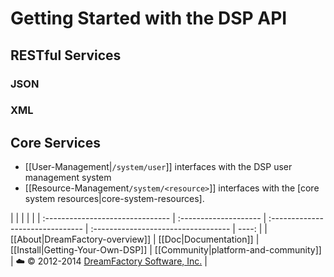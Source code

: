 <!-- -- title: Getting Started with the DSP API -- -->
# Getting Started with the DSP API

## RESTful Services

### JSON

### XML

## Core Services
* [[User-Management|`/system/user`]] interfaces with the DSP user management system
* [[Resource-Management`/system/<resource>`]] interfaces with the [core system resources|core-system-resources].

|  |  |  |  |
| :------------------------------- | :-------------------- | :------------------------------- | :---------------------------------- | ----: |
| [[About|DreamFactory-overview]] | [[Doc|Documentation]] | [[Install|Getting-Your-Own-DSP]] | [[Community|platform-and-community]] | :cloud: &copy; 2012-2014 [DreamFactory Software, Inc.][dfcom] |

[dfcom]: https://www.dreamfactory.com/  "DreamFactory.com"